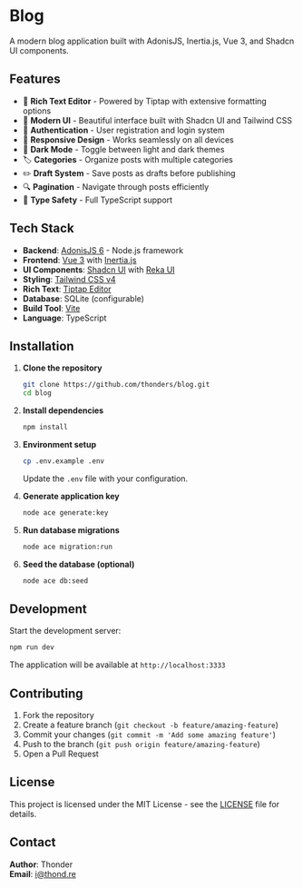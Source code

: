 # Blog

A modern blog application built with AdonisJS, Inertia.js, Vue 3, and Shadcn UI components.

## Features

- 📝 **Rich Text Editor** - Powered by Tiptap with extensive formatting options
- 🎨 **Modern UI** - Beautiful interface built with Shadcn UI and Tailwind CSS
- 🔐 **Authentication** - User registration and login system
- 📱 **Responsive Design** - Works seamlessly on all devices
- 🌙 **Dark Mode** - Toggle between light and dark themes
- 🏷️ **Categories** - Organize posts with multiple categories
- ✏️ **Draft System** - Save posts as drafts before publishing
- 🔍 **Pagination** - Navigate through posts efficiently
- 🎯 **Type Safety** - Full TypeScript support

## Tech Stack

- **Backend**: [AdonisJS 6](https://adonisjs.com/) - Node.js framework
- **Frontend**: [Vue 3](https://vuejs.org/) with [Inertia.js](https://inertiajs.com/)
- **UI Components**: [Shadcn UI](https://ui.shadcn.com/) with [Reka UI](https://reka-ui.com/)
- **Styling**: [Tailwind CSS v4](https://tailwindcss.com/)
- **Rich Text**: [Tiptap Editor](https://tiptap.dev/)
- **Database**: SQLite (configurable)
- **Build Tool**: [Vite](https://vitejs.dev/)
- **Language**: TypeScript

## Installation

1. **Clone the repository**

   ```bash
   git clone https://github.com/thonders/blog.git
   cd blog
   ```

2. **Install dependencies**

   ```bash
   npm install
   ```

3. **Environment setup**

   ```bash
   cp .env.example .env
   ```

   Update the `.env` file with your configuration.

4. **Generate application key**

   ```bash
   node ace generate:key
   ```

5. **Run database migrations**

   ```bash
   node ace migration:run
   ```

6. **Seed the database (optional)**
   ```bash
   node ace db:seed
   ```

## Development

Start the development server:

```bash
npm run dev
```

The application will be available at `http://localhost:3333`

## Contributing

1. Fork the repository
2. Create a feature branch (`git checkout -b feature/amazing-feature`)
3. Commit your changes (`git commit -m 'Add some amazing feature'`)
4. Push to the branch (`git push origin feature/amazing-feature`)
5. Open a Pull Request

## License

This project is licensed under the MIT License - see the [LICENSE](LICENSE) file for details.

## Contact

**Author**: Thonder  
**Email**: [i@thond.re](mailto:i@thond.re)
